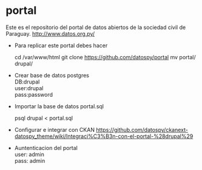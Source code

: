 portal
======

Este es el repositorio del portal de datos abiertos de la sociedad civil de Paraguay.  http://www.datos.org.py/

* Para replicar este portal debes hacer 

    cd /var/www/html
    git clone https://github.com/datospy/portal
    mv portal/ drupal/

* Crear base de datos postgres  
            DB:drupal  
            user:drupal  
            pass:password  
* Importar la base de datos portal.sql

    psql drupal < portal.sql


* Configurar e integrar con CKAN https://github.com/datospy/ckanext-datospy_theme/wiki/Integraci%C3%B3n-con-el-portal-%28drupal%29

* Auntenticacion del portal   
     user: admin  
     pass: admin 

